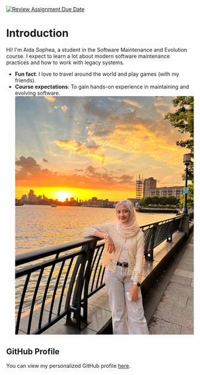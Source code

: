 [![Review Assignment Due Date](https://classroom.github.com/assets/deadline-readme-button-22041afd0340ce965d47ae6ef1cefeee28c7c493a6346c4f15d667ab976d596c.svg)](https://classroom.github.com/a/O-1AGqKT)
# Introduction
Hi! I'm Aida Sophea, a student in the Software Maintenance
and Evolution course.
I expect to learn a lot about modern software maintenance
practices and how to work with legacy systems.
- **Fun fact**: I love to travel around the world and play games (with my friends).
- **Course expectations**: To gain hands-on experience in
maintaining and evolving software.
![My Image](aida.jpg) <!-- Link to the uploaded image -->
## GitHub Profile
You can view my personalized GitHub profile
[here](https://github.com/your-github-username).
